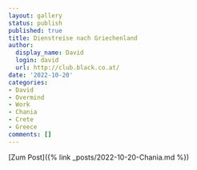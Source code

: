 ```yaml
---
layout: gallery
status: publish
published: true
title: Dienstreise nach Griechenland
author:
  display_name: David
  login: david
  url: http://club.black.co.at/
date: '2022-10-20'
categories:
- David
- Overmind
- Work
- Chania
- Crete
- Greece
comments: []
---
```

[Zum Post]({% link _posts/2022-10-20-Chania.md %})